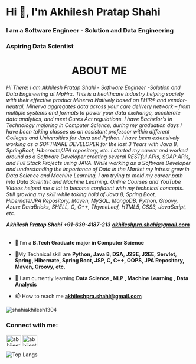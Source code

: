 <h1>Hi 👋, I'm Akhilesh Pratap Shahi</h1>
<h3>I am a Software Engineer - Solution and Data Engineering</h3>
<h3>Aspiring Data Scientist</h3>
<h1 align="center">ABOUT ME</h1>
<h6><p>Hi There!
I am Akhilesh Pratap Shahi - Software Engineer -Solution and Data Engineering at MpHrx. This is a healthcare Industry helping society with their effective product Minerva Natively based on FHIR® and vendor-neutral, Minerva aggregates data across your care delivery network – from multiple systems and formats to power your data exchange, accelerate data analytics, and meet Cures Act regulations.
I have Bachelor's in Technology majoring in Computer Science, during my graduation days I have been taking classes as an assistant professor within different Colleges and Universities for Java and Python. I have been extensively working as a SOFTWARE DEVELOPER for the last 3 Years with Java 8, SpringBoot, Hibernate/JPA repository, etc.
I started my career and worked around as a Software Developer creating several RESTful APIs, SOAP APIs, and Full Stack Projects using JAVA. While working as a Software Developer and understanding the importance of Data in the Market my Intrest grew in Data Science and Machine Learning, I am trying to mold my career path into Data Scientist and Machine Learning.
Online Courses and YouTube Videos helped me a lot to become confident with my technical concepts. Still growing my skill while taking hold of Java 8, Spring Boot, Hibernate/JPA Repository, Maven, MySQL, MongoDB, Python, Groovy, Azure DataBricks, SHELL, C, C++, ThymeLeaf, HTML5, CSS3, JavaScript, etc.

**Akhilesh Pratap Shahi**
**+91-639-4187-213**
**akhileshpra.shahi@gmail.com**
  </p></h6>

- 🚀 I’m a **B.Tech Graduate major in Computer Science**

- 👨My Technical skill are **Python, Java 8, DSA, J2SE, J2EE, Servlet, Spring, Hibernate, Spring Boot, JSP, C, C++, OOPS, JPA Repository, Maven, Groovy, etc.**

- 💬 I am currently learning **Data Science , NLP , Machine Learning , Data Analysis**

- 📫 How to reach me **akhileshpra.shahi@gmail.com**

<p align="left"> <img src="https://komarev.com/ghpvc/?username=shahiakhilesh1304&label=Profile%20Reach&color=0e75b6&style=flat" alt="shahiakhilesh1304" /> </p>

<h3 align="left">Connect with me:</h3>
<p align="left">
<a href="https://dev.to/shahiakhilesh1304" target="blank"><img align="center" src="https://raw.githubusercontent.com/rahuldkjain/github-profile-readme-generator/master/src/images/icons/Social/devto.svg" alt="abhijeetsingh610" height="30" width="40" /></a>
<a href="https://www.linkedin.com/in/akhileshshahi/" target="blank"><img align="center" src="https://raw.githubusercontent.com/rahuldkjain/github-profile-readme-generator/master/src/images/icons/Social/linked-in-alt.svg" alt="abhijeet singh" height="30" width="40" /></a>
</p>



![Top Langs](https://github-readme-stats.vercel.app/api?username=shahiakhilesh1304&show_icons=true&theme=material-palenight&layout=compact)

